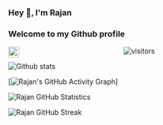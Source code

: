 ### Hey 👋, I'm Rajan 
### Welcome to my Github profile

<a href="https://www.linkedin.com/in/rajankpandey/">
  <img align="left" alt="Rajan's LinkdeIn" width="22px" src="https://cdn.jsdelivr.net/npm/simple-icons@v3/icons/linkedin.svg" />
</a>

<p align="center">
    <img align="center" alt="visitors" src="https://visitor-badge.laobi.icu/badge?page_id=RajanPandey.RajanPandey" />
</p>

![Github stats](https://github-readme-stats.vercel.app/api?username=RajanPandey)

[![Rajan's GitHub Activity Graph](https://activity-graph.herokuapp.com/graph?username=RajanPandey&theme=xcode)]

![Rajan GitHub Statistics](https://github-readme-stats.vercel.app/api?username=RajanPandey&show_icons=true)

![Rajan GitHub Streak](https://github-readme-streak-stats.herokuapp.com/?user=RajanPandey)


<!--
**Rajanpandey/RajanPandey** is a ✨ _special_ ✨ repository because its `README.md` (this file) appears on your GitHub profile.

Here are some ideas to get you started:

- 🔭 I’m currently working on ...
- 🌱 I’m currently learning ...
- 👯 I’m looking to collaborate on ...
- 🤔 I’m looking for help with ...
- 💬 Ask me about ...
- 📫 How to reach me: ...
- 😄 Pronouns: ...
- ⚡ Fun fact: ...
-->

